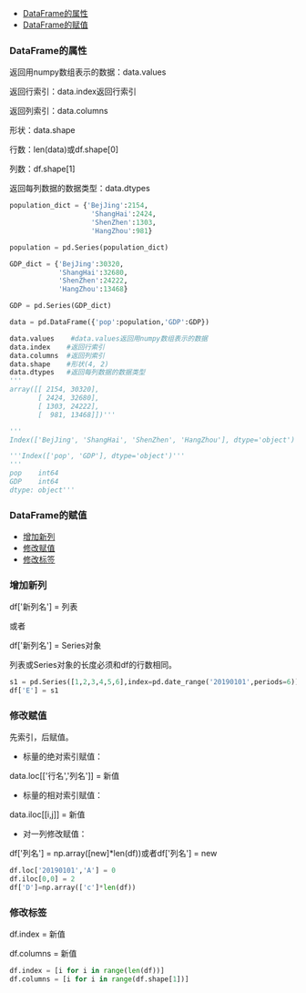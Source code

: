 * [DataFrame的属性](#DataFrame的属性)
* [DataFrame的赋值](#DataFrame的赋值)

### DataFrame的属性

返回用numpy数组表示的数据：data.values

返回行索引：data.index返回行索引

返回列索引：data.columns

形状：data.shape

行数：len(data)或df.shape[0]

列数：df.shape[1]

返回每列数据的数据类型：data.dtypes

```python
population_dict = {'BejJing':2154,
                    'ShangHai':2424,
                    'ShenZhen':1303,
                    'HangZhou':981}

population = pd.Series(population_dict)

GDP_dict = {'BejJing':30320,
            'ShangHai':32680,
            'ShenZhen':24222,
            'HangZhou':13468}

GDP = pd.Series(GDP_dict)

data = pd.DataFrame({'pop':population,'GDP':GDP})
```
```python
data.values    #data.values返回用numpy数组表示的数据
data.index    #返回行索引
data.columns  #返回列索引
data.shape    #形状(4, 2)
data.dtypes   #返回每列数据的数据类型
'''
array([[ 2154, 30320],
       [ 2424, 32680],
       [ 1303, 24222],
       [  981, 13468]])'''

'''
Index(['BejJing', 'ShangHai', 'ShenZhen', 'HangZhou'], dtype='object')'''

'''Index(['pop', 'GDP'], dtype='object')'''
'''
pop    int64
GDP    int64
dtype: object'''
```
### DataFrame的赋值

* [增加新列](#增加新列)
* [修改赋值](#修改赋值)
* [修改标签](#修改赋值)

### 增加新列

df['新列名'] = 列表

或者

df['新列名'] = Series对象

列表或Series对象的长度必须和df的行数相同。
```python
s1 = pd.Series([1,2,3,4,5,6],index=pd.date_range('20190101',periods=6))
df['E'] = s1
```

### 修改赋值

先索引，后赋值。

- 标量的绝对索引赋值：

data.loc[['行名','列名']] = 新值

- 标量的相对索引赋值：

data.iloc[[i,j]] = 新值

- 对一列修改赋值：

df['列名'] = np.array([new]\*len(df))或者df['列名'] = new

```python
df.loc['20190101','A'] = 0
df.iloc[0,0] = 2
df['D']=np.array(['c']*len(df))
```
### 修改标签

df.index = 新值

df.columns = 新值
```python
df.index = [i for i in range(len(df))]
df.columns = [i for i in range(df.shape[1])]
```